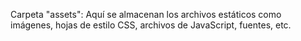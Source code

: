 Carpeta "assets": Aquí se almacenan los archivos estáticos como imágenes, hojas de estilo CSS, archivos de JavaScript, fuentes, etc.